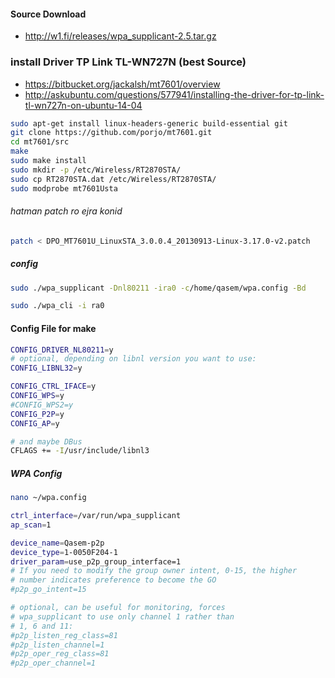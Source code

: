 #### Source Download 
* http://w1.fi/releases/wpa_supplicant-2.5.tar.gz


### install Driver TP Link TL-WN727N (best Source)
* https://bitbucket.org/jackalsh/mt7601/overview 
* http://askubuntu.com/questions/577941/installing-the-driver-for-tp-link-tl-wn727n-on-ubuntu-14-04
```bash
sudo apt-get install linux-headers-generic build-essential git
git clone https://github.com/porjo/mt7601.git 
cd mt7601/src
make
sudo make install
sudo mkdir -p /etc/Wireless/RT2870STA/
sudo cp RT2870STA.dat /etc/Wireless/RT2870STA/
sudo modprobe mt7601Usta

```
###### hatman patch ro ejra konid
```bash
patch < DPO_MT7601U_LinuxSTA_3.0.0.4_20130913-Linux-3.17.0-v2.patch
```

##### config
```bash
sudo ./wpa_supplicant -Dnl80211 -ira0 -c/home/qasem/wpa.config -Bd

sudo ./wpa_cli -i ra0
```

#### Config File  for make
```bash
CONFIG_DRIVER_NL80211=y
# optional, depending on libnl version you want to use:
CONFIG_LIBNL32=y

CONFIG_CTRL_IFACE=y
CONFIG_WPS=y
#CONFIG_WPS2=y
CONFIG_P2P=y
CONFIG_AP=y

# and maybe DBus
CFLAGS += -I/usr/include/libnl3

```

##### WPA Config 
```bash
nano ~/wpa.config 

ctrl_interface=/var/run/wpa_supplicant
ap_scan=1

device_name=Qasem-p2p
device_type=1-0050F204-1
driver_param=use_p2p_group_interface=1
# If you need to modify the group owner intent, 0-15, the higher
# number indicates preference to become the GO
#p2p_go_intent=15

# optional, can be useful for monitoring, forces
# wpa_supplicant to use only channel 1 rather than
# 1, 6 and 11:
#p2p_listen_reg_class=81
#p2p_listen_channel=1
#p2p_oper_reg_class=81
#p2p_oper_channel=1
```
